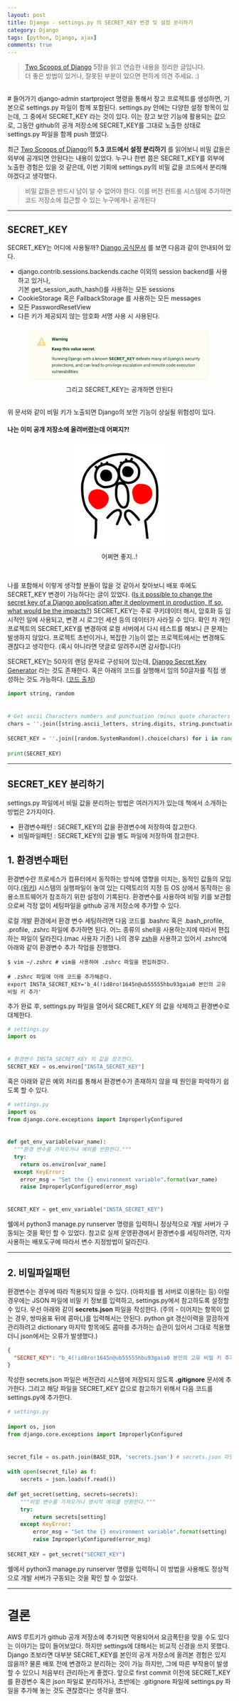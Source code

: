 ```yaml
---
layout: post
title: Django - settings.py 의 SECRET_KEY 변경 및 설정 분리하기
category: Django
tags: [python, Django, ajax]
comments: true
---
```

> [Two Scoops of Django](https://www.twoscoopspress.com/products/two-scoops-of-django-1-11) 5장을 읽고 연습한 내용을 정리한 글입니다.  
> 더 좋은 방법이 있거나, 잘못된 부분이 있으면 편하게 의견 주세요. :)

<br>
# 들어가기
django-admin startproject 명령을 통해서 장고 프로젝트를 생성하면, 기본으로 settings.py 파일이 함께 포함된다. settings.py 안에는 다양한 설정 항목이 있는데, 그 중에서 SECRET_KEY 라는 것이 있다. 이는 장고 보안 기능에 활용되는 값으로, 그동안 github의 공개 저장소에 SECRET_KEY를 그대로 노출한 상태로 settings.py 파일을 함께 push 했었다.    

최근 [Two Scoops of Django](https://www.twoscoopspress.com/products/two-scoops-of-django-1-11)의 **5.3 코드에서 설정 분리하기** 를 읽어보니 비밀 값들은 외부에 공개되면 안된다는 내용이 있었다. 누구나 한번 쯤은 SECRET_KEY를 외부에 노출한 경험은 있을 것 같은데, 이번 기회에 settings.py의 비밀 값을 코드에서 분리해야겠다고 생각했다.
> 비밀 값들은 반드시 남이 알 수 없어야 한다. 이를 버전 컨트롤 시스템에 추가하면 코드 저장소에 접근할 수 있는 누구에게나 공개된다

---

## SECRET_KEY
SECRET_KEY는 어디에 사용될까? [Django 공식문서](https://docs.djangoproject.com/en/1.11/ref/settings/#std:setting-SECRET_KEY) 를 보면 다음과 같이 안내되어 있다.       

- django.contrib.sessions.backends.cache 이외의 session backend를 사용하고 있거나,   
  기본 get_session_auth_hash()를 사용하는 모든 sessions
- CookieStorage 혹은 FallbackStorage 를 사용하는 모든 messages
- 모든 PasswordResetView
- 다른 키가 제공되지 않는 암호화 서명 사용 시 사용된다.

<center>
<figure>
<img src="/assets/post-img/django/secret_key.png" alt="views">
<figcaption>그리고 SECRET_KEY는 공개하면 안된다</figcaption>
</figure>
</center>
<br>
위 문서와 같이 비밀 키가 노출되면 Django의 보안 기능이 상실될 위험성이 있다.

#### 나는 이미 공개 저장소에 올려버렸는데 어쩌지?!

<center>
<figure>
<img src="/assets/post-img/surprise.png" alt="views">
<figcaption>어쩌면 좋지..!</figcaption>
</figure>
</center>
<br>

나를 포함해서 이렇게 생각할 분들이 많을 것 같아서 찾아보니 배포 후에도 SECRET_KEY 변경이 가능하다는 글이 있었다.
([Is it possible to change the secret key of a Django application after it deployment in production, If so, what would be the impacts?](https://www.quora.com/Is-it-possible-to-change-the-secret-key-of-a-Django-application-after-it-deployment-in-production-If-so-what-would-be-the-impacts)) SECRET_KEY는 주로 쿠키데이터 해시, 암호화 등 임시적인 일에 사용되고, 변경 시 로그인 세션 등의 데이터가 사라질 수 있다. 확인 차 개인 프로젝트의 SECRET_KEY를 변경하여 로컬 서버에서 다시 테스트를 해보니 큰 문제는 발생하지 않았다. 프로젝트 초반이거나, 복잡한 기능이 없는 프로젝트에서는 변경해도 괜찮다고 생각한다. (혹시 아니라면 댓글로 알려주시면 감사합니다!)

SECRET_KEY는 50자의 랜덤 문자로 구성되어 있는데, [Django Secret Key Generator](http://www.miniwebtool.com/django-secret-key-generator/) 라는 것도 존재한다. 혹은 아래의 코드를 실행해서 임의 50글자를 직접 생성하는 것도 가능하다. ([코드 출처](https://github.com/honux77/inflearn-django/blob/master/script/genkey.py))

```python
import string, random


# Get ascii Characters numbers and punctuation (minus quote characters as they could terminate string).
chars = ''.join([string.ascii_letters, string.digits, string.punctuation]).replace('\'', '').replace('"', '').replace('\\', '')

SECRET_KEY = ''.join([random.SystemRandom().choice(chars) for i in range(50)])

print(SECRET_KEY)
```

---

## SECRET_KEY 분리하기  
settings.py 파일에서 비밀 값을 분리하는 방법은 여러가지가 있는데 책에서 소개하는 방법은 2가지이다.
- 환경변수패턴 : SECRET_KEY의 값을 환경변수에 저장하여 참고한다.
- 비밀파일패턴 : SECRET_KEY의 값을 별도 파일에 저장하여 참고한다.

## 1. 환경변수패턴
환경변수란 프로세스가 컴퓨터에서 동작하는 방식에 영향을 미치는, 동적인 값들의 모임이다.([위키](https://ko.wikipedia.org/wiki/%ED%99%98%EA%B2%BD_%EB%B3%80%EC%88%98))
시스템의 실행파일이 놓여 있는 디렉토리의 지정 등 OS 상에서 동작하는 응용소프트웨어가 참조하기 위한 설정이 기록된다. 환경변수를 사용하여 비밀 키를 보관함으로써 걱정 없이 세팅파일을 github 공개 저장소에 추가할 수 있다.

로컬 개발 환경에서 환경 변수 세팅하려면 다음 코드를 .bashrc 혹은 .bash_profile, .profile, .zshrc 파일에 추가하면 된다. 어느 종류의 shell을 사용하는지에 따라서 편집하는 파일이 달라진다.(mac 사용자 기준)
나의 경우 [zsh](http://ohmyz.sh/)을 사용하고 있어서 .zshrc에 아래와 같이 환경변수 추가 작업을 진행했다.

```shell
$ vim ~/.zshrc # vim을 사용하여 .zshrc 파일을 편집하겠다.

# .zshrc 파일에 아래 코드를 추가해준다.
export INSTA_SECRET_KEY='b_4(!id8ro!1645n@ub55555hbu93gaia0 본인의 고유 비밀 키 추가'
```

추가 완료 후, settings.py 파일을 열어서 SECRET_KEY 의 값을 삭제하고 환경변수로 대체한다.

```python
# settings.py
import os


# 환경변수 INSTA_SECRET_KEY 의 값을 참조한다.
SECRET_KEY = os.environ["INSTA_SECRET_KEY"]
```

혹은 아래와 같은 예외 처리를 통해서 환경변수가 존재하지 않을 때 원인을 파악하기 쉽도록 할 수 있다.

```python
# settings.py
import os
from django.core.exceptions import ImproperlyConfigured


def get_env_variable(var_name):
  """환경 변수를 가져오거나 예외를 반환한다."""
  try:
    return os.environ[var_name]
  except KeyError:
    error_msg = "Set the {} environment variable".format(var_name)
    raise ImproperlyConfigured(error_msg)


SECRET_KEY = get_env_variable("INSTA_SECRET_KEY")
```

쉘에서 python3 manage.py runserver 명령을 입력하니 정상적으로 개발 서버가 구동되는 것을 확인 할 수 있었다. 참고로 실제 운영환경에서 환경변수를 세팅하려면, 각자 사용하는 배포도구에 따라서 변수 지정방법이 달라진다.

---

## 2. 비밀파일패턴

환경변수는 경우에 따라 적용되지 않을 수 있다. (아파치를 웹 서버로 이용하는 등) 이럴 경우에는 JSON 파일에 비밀 키 정보를 입력하고, settings.py에서 참고하도록 설정할 수 있다. 우선 아래와 같이 **secrets.json** 파일을 작성한다. (주의 - 이어지는 항목이 없는 경우, 쌍따옴표 뒤에 콤마(,)를 입력해서는 안된다. python git 갱신이력을 깔끔하게 관리하려고 dictionary 마지막 항목에도 콤마를 추가하는 습관이 있어서 그대로 적용했더니 json에서는 오류가 발생했다.)

```json
{
  "SECRET_KEY": "b_4(!id8ro!1645n@ub55555hbu93gaia0 본인의 고유 비밀 키 추가"
}
```

작성한 secrets.json 파일은 버전관리 시스템에 저장되지 않도록 **.gitignore** 문서에 추가한다. 그리고 해당 파일을 SECRET_KEY 값으로 참고하기 위해서 다음 코드를 settings.py에 추가한다.

```python
# settings.py

import os, json
from django.core.exceptions import ImproperlyConfigured


secret_file = os.path.join(BASE_DIR, 'secrets.json') # secrets.json 파일 위치를 명시

with open(secret_file) as f:
    secrets = json.loads(f.read())

def get_secret(setting, secrets=secrets):
    """비밀 변수를 가져오거나 명시적 예외를 반환한다."""
    try:
        return secrets[setting]
    except KeyError:
        error_msg = "Set the {} environment variable".format(setting)
        raise ImproperlyConfigured(error_msg)

SECRET_KEY = get_secret("SECRET_KEY")
```

쉘에서 python3 manage.py runserver 명령을 입력하니 이 방법을 사용해도 정상적으로 개발 서버가 구동되는 것을 확인 할 수 있었다.

---

# 결론
AWS 루트키가 github 공개 저장소에 추가되면 악용되어서 요금폭탄을 맞을 수도 있다는 이야기는 많이 들어보았다. 하지만 settings에 대해서는 비교적 신경을 쓰지 못했다. Django 초보라면 대부분 SECRET_KEY를 본인의 공개 저장소에 올려본 경험은 있지 않을까? 물론 배포 전에 변경하고 분리하는 것이 가능 하지만, 그에 따른 부작용이 발생 할 수 있으니 처음부터 관리하는게 좋겠다. 앞으로 first commit 이전에 SECRET_KEY를 환경변수 혹은 json 파일로 분리하거나, 초반에는 .gitignore 파일에 settings.py 파일을 추가해 놓는 것도 괜찮겠다는 생각을 했다.
